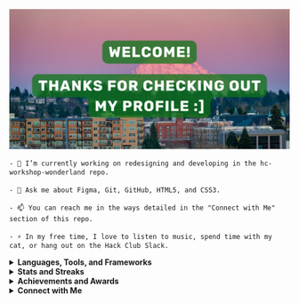 <img src="2-18-header.png" />

```
- 🌱 I’m currently working on redesigning and developing in the hc-workshop-wonderland repo.

- 💬 Ask me about Figma, Git, GitHub, HTML5, and CSS3.

- 📫 You can reach me in the ways detailed in the "Connect with Me" section of this repo.

- ⚡ In my free time, I love to listen to music, spend time with my cat, or hang out on the Hack Club Slack.
```

<!-- - 📝 I regularly ... -->
<!-- - 🔭 I’m currently working on a project. -->
<!-- - 👯 I’m looking to collaborate on ... -->
<!-- - 🤔 I’m looking for help with ... -->
<!-- - 👨‍💻 All of my projects are available [in my portfolio](portfolio link) -->
<!-- - 📄 Know about my experiences [in my resume](resume link) -->
<!-- Sort with https://rahuldkjain.github.io/gh-profile-readme-generator/ -->

<details>
  <summary><b>Languages, Tools, and Frameworks</b></summary>
  <img title="Figma" src="https://img.shields.io/badge/figma-%23F24E1E.svg?style=for-the-badge&logo=figma&logoColor=white" />
  <img title="Git" src="https://img.shields.io/badge/git-%23F05033.svg?style=for-the-badge&logo=git&logoColor=white" />
  <img title="Github" src="https://img.shields.io/badge/github-%23121011.svg?style=for-the-badge&logo=github&logoColor=white" />
  <img title="HTML5" src="https://img.shields.io/badge/html5-%23E34F26.svg?style=for-the-badge&logo=html5&logoColor=white" />
  <img title="CSS3" src="https://img.shields.io/badge/css3-%231572B6.svg?style=for-the-badge&logo=css3&logoColor=white" />
  <!-- use https://github.com/Ileriayo/markdown-badges -->
</details>

<details>
  <summary><b>Stats and Streaks</b></summary>
  <img align="center" src="https://github-readme-stats.vercel.app/api?username=FireBreather65&layout=compact&show_icons=true&theme=prussian" />
  <img align="center" src="https://github-readme-stats.vercel.app/api/top-langs/?username=FireBreather65&layout=compact&theme=prussian" />
  <img align="center" src="https://github-readme-streak-stats.herokuapp.com/?user=FireBreather65&theme=prussian" />
</details>

<details>
  <summary><b>Achievements and Awards</b></summary>
  <img align="center" src="https://github-profile-trophy.vercel.app/?username=FireBreather65&theme=nord" />
</details>

<details>
  <summary><b>Connect with Me</b></summary>
  <p>I would prefer to be sent a DM on the Hack Club Slack. If you don't have access, you can also message me LinkedIn, or comment in the discussions tab of this repo - I should respond within 24 hours 🙂</p>
</details>
